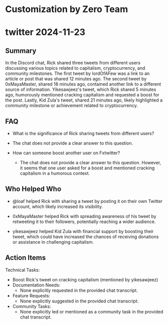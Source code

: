 # Customization by Zero Team

# twitter 2024-11-23

## Summary
 In the Discord chat, Rick shared three tweets from different users discussing various topics related to capitalism, cryptocurrency, and community milestones. The first tweet by lordOfAFew was a link to an article or post that was shared 12 minutes ago. The second tweet by 0xMayaMaster, shared 18 minutes ago, contained another link to a different source of information. Yikesawjeez's tweet, which Rick shared 5 minutes ago, humorously mentioned cracking capitalism and requested a boost for the post. Lastly, Kid Zula's tweet, shared 21 minutes ago, likely highlighted a community milestone or achievement related to cryptocurrency.

## FAQ
 - What is the significance of Rick sharing tweets from different users?
  - The chat does not provide a clear answer to this question.

- How can someone boost another user on Fxtwitter?
  - The chat does not provide a clear answer to this question. However, it seems that one user asked for a boost and mentioned cracking capitalism in a humorous context.

## Who Helped Who
 - @loaf helped Rick with sharing a tweet by posting it on their own Twitter account, which likely increased its visibility.

- 0xMayaMaster helped Rick with spreading awareness of his tweet by retweeting it to their followers, potentially reaching a wider audience.

- yikesawjeez helped Kid Zula with financial support by boosting their tweet, which could have increased the chances of receiving donations or assistance in challenging capitalism.

## Action Items
 Technical Tasks:
  - Boost Rick's tweet on cracking capitalism (mentioned by yikesawjeez)
- Documentation Needs:
  - None explicitly requested in the provided chat transcript.
- Feature Requests:
  - None explicitly suggested in the provided chat transcript.
- Community Tasks:
  - None explicitly led or mentioned as a community task in the provided chat transcript.


